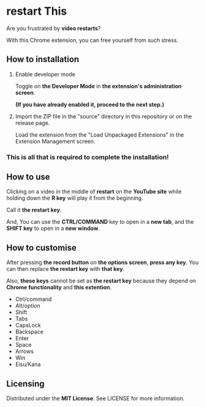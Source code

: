 # restart This

Are you frustrated by **video restarts**?

With this Chrome extension, you can free yourself from such stress.

## How to installation

1. Enable developer mode

   Toggle on **the Developer Mode** in **the extension's administration screen**.

   **(If you have already enabled it, proceed to the next step.)**

2. Import the ZIP file in the "source" directory in this repository or on the release page.

   Load the extension from the "Load Unpackaged Extensions" in the Extension Management screen.

### This is all that is required to complete the installation!

## How to use

Clicking on a video in the middle of **restart** on the **YouTube site** while holding down the **R key** will play it from the beginning.

Call it **the restart key**.

And, You can use the **CTRL/COMMAND** key to open in a **new tab**, and the **SHIFT key** to open in a **new window**.

## How to customise

After pressing **the record button** on **the options screen**, **press any key**.
You can then replace **the restart key** with **that key**.

Also, **these keys** cannot be set as **the restart key** because they depend on **Chrome functionality** and **this extention**.

- Ctrl/command
- Alt/option
- Shift
- Tabs
- CapsLock
- Backspace
- Enter
- Space
- Arrows
- Win
- Eisu/Kana

## Licensing

Distributed under the **MIT License**. See LICENSE for more information.
